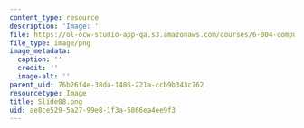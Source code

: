 ```yaml
---
content_type: resource
description: 'Image: '
file: https://ol-ocw-studio-app-qa.s3.amazonaws.com/courses/6-004-computation-structures-spring-2017/ae8ce5295a2799e81f3a5866ea4ee9f3_Slide08.png
file_type: image/png
image_metadata:
  caption: ''
  credit: ''
  image-alt: ''
parent_uid: 76b26f4e-38da-1486-221a-ccb9b343c762
resourcetype: Image
title: Slide08.png
uid: ae8ce529-5a27-99e8-1f3a-5866ea4ee9f3
---
```

